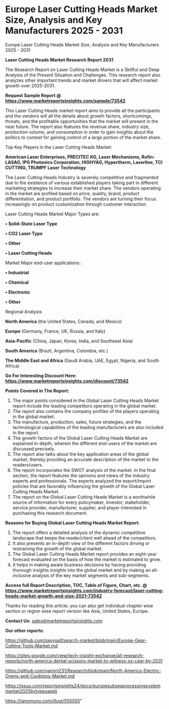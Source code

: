 # Europe Laser Cutting Heads Market Size, Analysis and Key Manufacturers 2025 - 2031
Europe Laser Cutting Heads Market Size, Analysis and Key Manufacturers 2025 - 2031

<strong>Laser Cutting Heads Market Research Report 2031</strong>

The Research Report on Laser Cutting Heads Market is a Skillful and Deep Analysis of the Present Situation and Challenges. This research report also analyzes other important trends and market drivers that will affect market growth over 2025-2031.

<strong>Request Sample Report @ <a href=https://www.marketreportsinsights.com/sample/73542>https://www.marketreportsinsights.com/sample/73542</a></strong>

This Laser Cutting Heads market report aims to provide all the participants and the vendors will all the details about growth factors, shortcomings, threats, and the profitable opportunities that the market will present in the near future. The report also features the revenue share, industry size, production volume, and consumption in order to gain insights about the politics to contest for gaining control of a large portion of the market share.

Top Key Players in the Laser Cutting Heads Market:

<strong>American Laser Enterprises, PRECITEC KG, Laser Mechanisms, Rofin-LASAG, IPG Photonics Corporation, HIGHYAG, Hypertherm, Laserline, TCI CUTTING, TRUMPF Laser Technology</strong>

The Laser Cutting Heads Industry is severely competitive and fragmented due to the existence of various established players taking part in different marketing strategies to increase their market share. The vendors operating in the market are profiled based on price, quality, brand, product differentiation, and product portfolio. The vendors are turning their focus increasingly on product customization through customer interaction.

Laser Cutting Heads Market Major Types are:

<strong>• Solid-State Laser Type

• CO2 Laser Type

• Other

• Laser Cutting Heads</strong>

Market Major end-user applications :

<strong>• Industrial

• Chemical

• Electronic

• Other</strong>

Regional Analysis

</u><strong><b>North America</b></strong> (the United States, Canada, and Mexico)

<strong><b>Europe </b></strong>(Germany, France, UK, Russia, and Italy)

<strong><b>Asia-Pacific</b></strong> (China, Japan, Korea, India, and Southeast Asia)

<strong><b>South America</b></strong> (Brazil, Argentina, Colombia, etc.)

<strong><b>The Middle East and Africa</b></strong> (Saudi Arabia, UAE, Egypt, Nigeria, and South Africa)

<strong>Go For Interesting Discount Here: <a href=https://www.marketreportsinsights.com/discount/73542>https://www.marketreportsinsights.com/discount/73542</a></strong>

<strong>Points Covered in The Report:</strong>
<ol>
  <li>The major points considered in the Global Laser Cutting Heads Market report include the leading competitors operating in the global market.</li>
  <li>The report also contains the company profiles of the players operating in the global market.</li>
  <li>The manufacture, production, sales, future strategies, and the technological capabilities of the leading manufacturers are also included in the report.</li>
  <li>The growth factors of the Global Laser Cutting Heads Market are explained in-depth, wherein the different end-users of the market are discussed precisely.</li>
  <li>The report also talks about the key application areas of the global market, thereby providing an accurate description of the market to the readers/users.</li>
  <li>The report incorporates the SWOT analysis of the market. In the final section, the report features the opinions and views of the industry experts and professionals. The experts analyzed the export/import policies that are favorably influencing the growth of the Global Laser Cutting Heads Market.</li>
  <li>The report on the Global Laser Cutting Heads Market is a worthwhile source of information for every policymaker, investor, stakeholder, service provider, manufacturer, supplier, and player interested in purchasing this research document.</li>
</ol>
<strong>Reasons for Buying Global Laser Cutting Heads Market Report:</strong>

<ol>
  <li>The report offers a detailed analysis of the dynamic competitive landscape that keeps the reader/client well ahead of the competitors.</li>
  <li>It also presents an in-depth view of the different factors driving or restraining the growth of the global market.</li>
  <li>The Global Laser Cutting Heads Market report provides an eight-year forecast evaluated on the basis of how the market is estimated to grow.</li>
  <li>It helps in making aware business decisions by having providing thorough insights insights into the global market and by making an all-inclusive analysis of the key market segments and sub-segments.</li>
</ol>
<strong>Access full Report Description, TOC, Table of Figure, Chart, etc. @ <a href=https://www.marketreportsinsights.com/industry-forecast/laser-cutting-heads-market-growth-and-size-2021-73542>https://www.marketreportsinsights.com/industry-forecast/laser-cutting-heads-market-growth-and-size-2021-73542</a></strong>


Thanks for reading this article; you can also get individual chapter wise section or region wise report version like Asia, United States, Europe.

<strong>Contact Us:</strong>
sales@marketreportsinsights.com

<strong>Our other reports:</strong>

<a href=https://github.com/sayysaif/search-market/blob/main/Europe-Gear-Cutting-Tools-Market.md>https://github.com/sayysaif/search-market/blob/main/Europe-Gear-Cutting-Tools-Market.md</a>

<a href=https://sites.google.com/view/tech-insight-exchange/all-research-reports/north-america-dental-scissors-market-to-witness-xx-cagr-by-2031>https://sites.google.com/view/tech-insight-exchange/all-research-reports/north-america-dental-scissors-market-to-witness-xx-cagr-by-2031</a>

<a href=https://github.com/yamini231/Research/blob/main/North-America-Electric-Ovens-and-Cooktops-Market.md>https://github.com/yamini231/Research/blob/main/North-America-Electric-Ovens-and-Cooktops-Market.md</a>

<a href=https://issuu.com/reportsinsights24/docs/europesubseaprocessingsystemmarket2025bytypesappli>https://issuu.com/reportsinsights24/docs/europesubseaprocessingsystemmarket2025bytypesappli</a>

<a href=https://tanomuno.com/illust/555055>https://tanomuno.com/illust/555055</a>"
